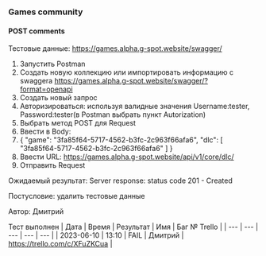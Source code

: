 ### Games community
#### POST comments

Тестовые данные: https://games.alpha.g-spot.website/swagger/

1. Запустить Postman
2. Создать новую коллекцию или импортировать информацию с swaggera https://games.alpha.g-spot.website/swagger/?format=openapi
3. Создать новый запрос
4. Авторизироваться: используя валидные значения Username:tester, Password:tester(в Postman выбрать пункт Autorization)
5. Выбрать метод POST для Request
6. Ввести в Body: 
7. {
  "game": "3fa85f64-5717-4562-b3fc-2c963f66afa6",
  "dlc": [
    "3fa85f64-5717-4562-b3fc-2c963f66afa6"
  ]
}
8. Ввести URL: https://games.alpha.g-spot.website/api/v1/core/dlc/
9. Отправить Request

Ожидаемый результат:
Server response: status code 201 - Created

Постусловие: удалить тестовые данные

Автор: Дмитрий

Тест выполнен
| Дата | Время | Результат | Имя | Баг № Trello |
| --- | --- | --- | --- | --- |
| 2023-06-10 | 13:10 | FAIL | Дмитрий | https://trello.com/c/XFuZKCua | 